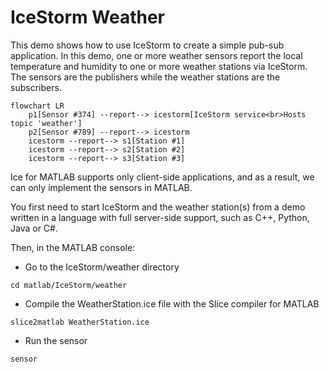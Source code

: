 # IceStorm Weather

This demo shows how to use IceStorm to create a simple pub-sub application. In this demo, one or more weather sensors
report the local temperature and humidity to one or more weather stations via IceStorm. The sensors are the publishers
while the weather stations are the subscribers.

```mermaid
flowchart LR
    p1[Sensor #374] --report--> icestorm[IceStorm service<br>Hosts topic 'weather']
    p2[Sensor #789] --report--> icestorm
    icestorm --report--> s1[Station #1]
    icestorm --report--> s2[Station #2]
    icestorm --report--> s3[Station #3]
```

Ice for MATLAB supports only client-side applications, and as a result, we can only implement the sensors in MATLAB.

You first need to start IceStorm and the weather station(s) from a demo written in a language with full server-side
support, such as C++, Python, Java or C#.

Then, in the MATLAB console:

- Go to the IceStorm/weather directory

```shell
cd matlab/IceStorm/weather
```

- Compile the WeatherStation.ice file with the Slice compiler for MATLAB

```shell
slice2matlab WeatherStation.ice
```

- Run the sensor

```shell
sensor
```
